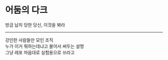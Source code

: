 # 어둠의 다크
방금 납치 당한 당신, 이것을 봐라

-----

강인한 사람들만 모인 조직<br>
누가 이거 뭐하는데냐고 물어서 써두는 설명<br>
그냥 레포 마음대로 실험용으로 쓰라고
<br>
